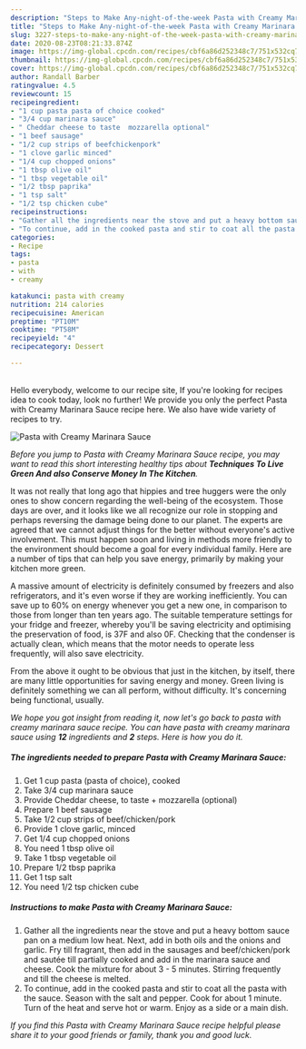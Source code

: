 ```yaml
---
description: "Steps to Make Any-night-of-the-week Pasta with Creamy Marinara Sauce"
title: "Steps to Make Any-night-of-the-week Pasta with Creamy Marinara Sauce"
slug: 3227-steps-to-make-any-night-of-the-week-pasta-with-creamy-marinara-sauce
date: 2020-08-23T08:21:33.874Z
image: https://img-global.cpcdn.com/recipes/cbf6a86d252348c7/751x532cq70/pasta-with-creamy-marinara-sauce-recipe-main-photo.jpg
thumbnail: https://img-global.cpcdn.com/recipes/cbf6a86d252348c7/751x532cq70/pasta-with-creamy-marinara-sauce-recipe-main-photo.jpg
cover: https://img-global.cpcdn.com/recipes/cbf6a86d252348c7/751x532cq70/pasta-with-creamy-marinara-sauce-recipe-main-photo.jpg
author: Randall Barber
ratingvalue: 4.5
reviewcount: 15
recipeingredient:
- "1 cup pasta pasta of choice cooked"
- "3/4 cup marinara sauce"
- " Cheddar cheese to taste  mozzarella optional"
- "1 beef sausage"
- "1/2 cup strips of beefchickenpork"
- "1 clove garlic minced"
- "1/4 cup chopped onions"
- "1 tbsp olive oil"
- "1 tbsp vegetable oil"
- "1/2 tbsp paprika"
- "1 tsp salt"
- "1/2 tsp chicken cube"
recipeinstructions:
- "Gather all the ingredients near the stove and put a heavy bottom sauce pan on a medium low heat. Next, add in both oils and the onions and garlic. Fry till fragrant, then add in the sausages and beef/chicken/pork and sautée till partially cooked and add in the marinara sauce and cheese. Cook the mixture for about 3 - 5 minutes. Stirring frequently and till the cheese is melted."
- "To continue, add in the cooked pasta and stir to coat all the pasta with the sauce. Season with the salt and pepper. Cook for about 1 minute. Turn of the heat and serve hot or warm. Enjoy as a side or a main dish."
categories:
- Recipe
tags:
- pasta
- with
- creamy

katakunci: pasta with creamy 
nutrition: 214 calories
recipecuisine: American
preptime: "PT10M"
cooktime: "PT58M"
recipeyield: "4"
recipecategory: Dessert

---
```

<br>
Hello everybody, welcome to our recipe site, If you're looking for recipes idea to cook today, look no further! We provide you only the perfect Pasta with Creamy Marinara Sauce recipe here. We also have wide variety of recipes to try.
<br>


![Pasta with Creamy Marinara Sauce](https://img-global.cpcdn.com/recipes/cbf6a86d252348c7/751x532cq70/pasta-with-creamy-marinara-sauce-recipe-main-photo.jpg)

<i>Before you jump to Pasta with Creamy Marinara Sauce recipe, you may want to read this short interesting healthy tips about 
<strong>Techniques To Live Green And also Conserve Money In The Kitchen</strong>.</i>
</br>

It was not really that long ago that hippies and tree huggers were the only ones to show concern regarding the well-being of the ecosystem. Those days are over, and it looks like we all recognize our role in stopping and perhaps reversing the damage being done to our planet. The experts are agreed that we cannot adjust things for the better without everyone's active involvement. This must happen soon and living in methods more friendly to the environment should become a goal for every individual family. Here are a number of tips that can help you save energy, primarily by making your kitchen more green.

A massive amount of electricity is definitely consumed by freezers and also refrigerators, and it's even worse if they are working inefficiently. You can save up to 60% on energy whenever you get a new one, in comparison to those from longer than ten years ago. The suitable temperature settings for your fridge and freezer, whereby you'll be saving electricity and optimising the preservation of food, is 37F and also 0F. Checking that the condenser is actually clean, which means that the motor needs to operate less frequently, will also save electricity.

From the above it ought to be obvious that just in the kitchen, by itself, there are many little opportunities for saving energy and money. Green living is definitely something we can all perform, without difficulty. It's concerning being functional, usually.


<i>We hope you got insight from reading it, now let's go back to pasta with creamy marinara sauce recipe. You can have pasta with creamy marinara sauce using <strong>12</strong> ingredients and <strong>2</strong> steps. Here is how you do it.
</i>

##### The ingredients needed to prepare Pasta with Creamy Marinara Sauce:

1. Get 1 cup pasta (pasta of choice), cooked
1. Take 3/4 cup marinara sauce
1. Provide  Cheddar cheese, to taste + mozzarella (optional)
1. Prepare 1 beef sausage
1. Take 1/2 cup strips of beef/chicken/pork
1. Provide 1 clove garlic, minced
1. Get 1/4 cup chopped onions
1. You need 1 tbsp olive oil
1. Take 1 tbsp vegetable oil
1. Prepare 1/2 tbsp paprika
1. Get 1 tsp salt
1. You need 1/2 tsp chicken cube


##### Instructions to make Pasta with Creamy Marinara Sauce:

1. Gather all the ingredients near the stove and put a heavy bottom sauce pan on a medium low heat. Next, add in both oils and the onions and garlic. Fry till fragrant, then add in the sausages and beef/chicken/pork and sautée till partially cooked and add in the marinara sauce and cheese. Cook the mixture for about 3 - 5 minutes. Stirring frequently and till the cheese is melted.
1. To continue, add in the cooked pasta and stir to coat all the pasta with the sauce. Season with the salt and pepper. Cook for about 1 minute. Turn of the heat and serve hot or warm. Enjoy as a side or a main dish.


<i>If you find this Pasta with Creamy Marinara Sauce recipe helpful please share it to your good friends or family, thank you and good luck.</i>
